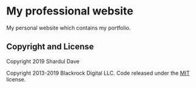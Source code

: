 # My professional website

My personal website which contains my portfolio.

## Copyright and License

Copyright 2019 Shardul Dave

Copyright 2013-2019 Blackrock Digital LLC. Code released under the [MIT](https://github.com/BlackrockDigital/startbootstrap-resume/blob/gh-pages/LICENSE) license.
